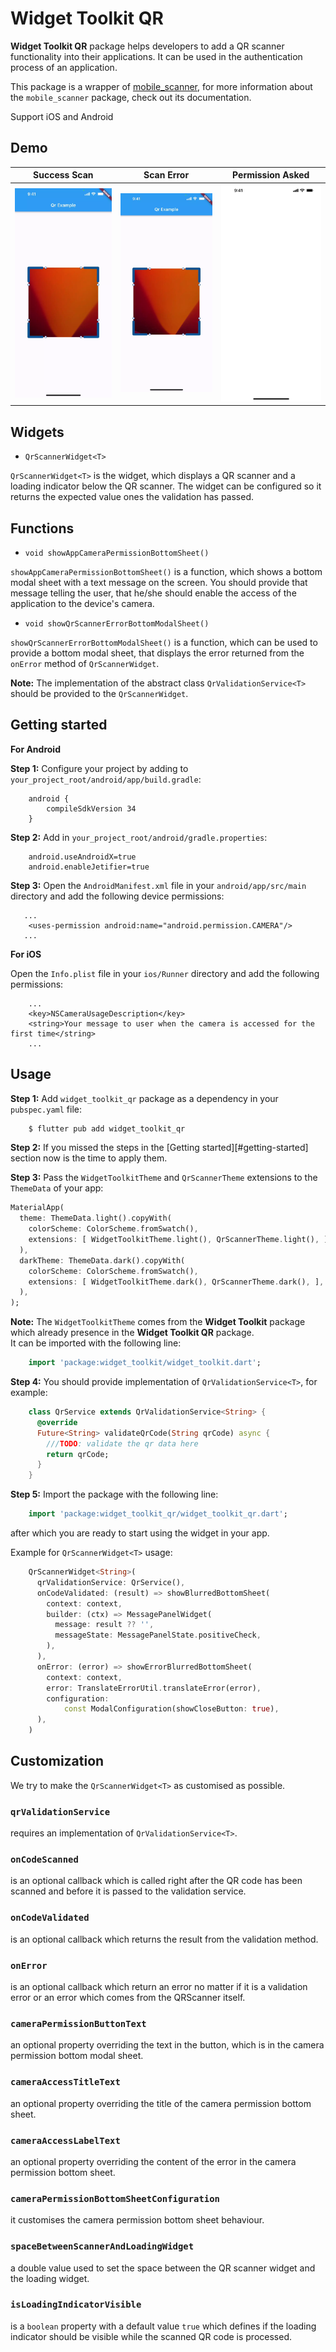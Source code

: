 
# Widget Toolkit QR

**Widget Toolkit QR** package helps developers to add a QR scanner functionality into their applications. It can be used
in the authentication process of an application.

This package is a wrapper of [mobile_scanner](https://pub.dev/packages/mobile_scanner),
for more information about the `mobile_scanner` package, check out its documentation.

Support iOS and Android

## Demo

| Success Scan | Scan Error | Permission Asked  | 
|---|---|---|
| <img width=200 src="https://raw.githubusercontent.com/Prime-Holding/widget_toolkit/develop/packages/widget_toolkit_qr/doc/assets/scan_success.webp" alt="Scan Success"></img> | <img width=200 src="https://raw.githubusercontent.com/Prime-Holding/widget_toolkit/develop/packages/widget_toolkit_qr/doc/assets/scan_error.webp" alt="Scan Error"></img> | <img width=200 src="https://raw.githubusercontent.com/Prime-Holding/widget_toolkit/develop/packages/widget_toolkit_qr/doc/assets/permission_asked.webp" alt="Permission Asked"></img> |

## Widgets

 - `QrScannerWidget<T>`

`QrScannerWidget<T>` is the widget, which displays a QR scanner and a loading indicator below the QR scanner.
The widget can be configured so it returns the expected value ones the validation has passed.

## Functions

 - `void showAppCameraPermissionBottomSheet()`

`showAppCameraPermissionBottomSheet()` is a function, which shows a bottom modal sheet 
with a text message on the screen. You should provide that message telling the user, that he/she should enable 
the access of the application to the device's camera.

 - `void showQrScannerErrorBottomModalSheet()`
 
`showQrScannerErrorBottomModalSheet()` is a function, which can be used to provide a bottom modal 
sheet, that displays the error returned from the `onError` method of `QrScannerWidget`.

**Note:** The implementation of the abstract class `QrValidationService<T>` should be provided to the `QrScannerWidget`.

## Getting started

**For Android**

**Step 1:** Configure your project by adding to `your_project_root/android/app/build.gradle`:
```
    android {
        compileSdkVersion 34
    }
```
**Step 2:** Add in `your_project_root/android/gradle.properties`:
```
    android.useAndroidX=true
    android.enableJetifier=true
```
**Step 3:** Open the `AndroidManifest.xml` file in your `android/app/src/main` directory and add the following device permissions:

```
   ...
    <uses-permission android:name="android.permission.CAMERA"/>
   ...
```

**For iOS**

Open the `Info.plist` file in your `ios/Runner` directory and add the following permissions:

```
    ...
    <key>NSCameraUsageDescription</key>
    <string>Your message to user when the camera is accessed for the first time</string>
    ...

```

## Usage

**Step 1:** Add `widget_toolkit_qr` package as a dependency in your `pubspec.yaml` file:

```bash
    $ flutter pub add widget_toolkit_qr
```

**Step 2:** If you missed the steps in the [Getting started][#getting-started] section now is the time to apply them.

**Step 3:** Pass the `WidgetToolkitTheme` and `QrScannerTheme` extensions to the `ThemeData` of your app:
```dart
MaterialApp(    
  theme: ThemeData.light().copyWith(    
    colorScheme: ColorScheme.fromSwatch(),
    extensions: [ WidgetToolkitTheme.light(), QrScannerTheme.light(), ],
  ),    
  darkTheme: ThemeData.dark().copyWith(    
    colorScheme: ColorScheme.fromSwatch(),    
    extensions: [ WidgetToolkitTheme.dark(), QrScannerTheme.dark(), ],
  ),
);
```
**Note:** The `WidgetToolkitTheme` comes from the **Widget Toolkit** package which already presence in the **Widget Toolkit QR** package.  
It can be imported with the following line:
```dart
    import 'package:widget_toolkit/widget_toolkit.dart';
```  

**Step 4:** You should provide implementation of `QrValidationService<T>`, for example:
```dart
    class QrService extends QrValidationService<String> {
      @override
      Future<String> validateQrCode(String qrCode) async {
        ///TODO: validate the qr data here
        return qrCode;
      }
    }
```

**Step 5:** Import the package with the following line:
```dart
    import 'package:widget_toolkit_qr/widget_toolkit_qr.dart';  
```
after which you are ready to start using the widget in your app.

Example for `QrScannerWidget<T>` usage:
```dart
    QrScannerWidget<String>(
      qrValidationService: QrService(),
      onCodeValidated: (result) => showBlurredBottomSheet(
        context: context,
        builder: (ctx) => MessagePanelWidget(
          message: result ?? '',
          messageState: MessagePanelState.positiveCheck,
        ),
      ),
      onError: (error) => showErrorBlurredBottomSheet(
        context: context,
        error: TranslateErrorUtil.translateError(error),
        configuration:
            const ModalConfiguration(showCloseButton: true),
      ),
    )
```

## Customization

We try to make the `QrScannerWidget<T>` as customised as possible.

### `qrValidationService`
requires an implementation of `QrValidationService<T>`.

### `onCodeScanned`
is an optional callback which is called right after the QR code has been scanned and before it is passed to the validation service.

### `onCodeValidated`
is an optional callback which returns the result from the validation method.

### `onError`
is an optional callback which return an error no matter if it is a validation error or an error which comes from the QRScanner itself.

### `cameraPermissionButtonText`
an optional property overriding the text in the button, which is in the camera permission bottom modal sheet.

### `cameraAccessTitleText`
an optional property overriding the title of the camera permission bottom sheet.

### `cameraAccessLabelText`
an optional property overriding the content of the error in the camera permission bottom sheet.

### `cameraPermissionBottomSheetConfiguration`
it customises the camera permission bottom sheet behaviour.

### `spaceBetweenScannerAndLoadingWidget`
a double value used to set the space between the QR scanner widget and the loading widget.

### `isLoadingIndicatorVisible`
is a `boolean` property with a default value `true` which defines if the loading indicator should be visible while the scanned QR code is processed.

